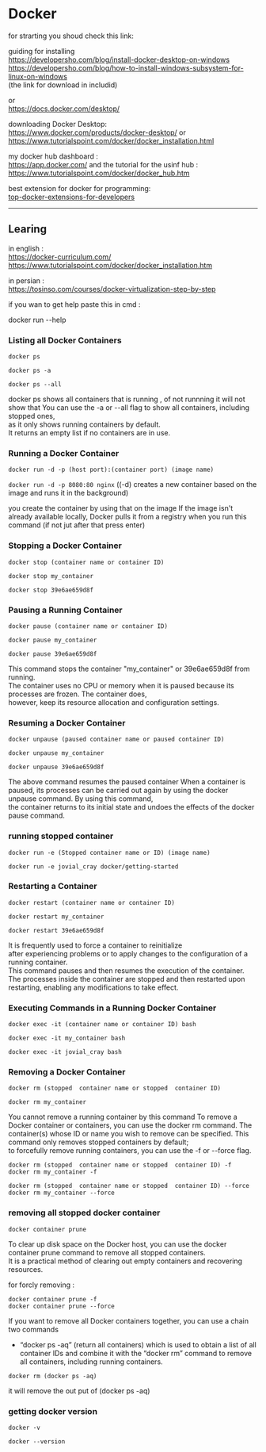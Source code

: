# Docker 
 for strarting you shoud check this link:    
 
 guiding for installing             
 https://developersho.com/blog/install-docker-desktop-on-windows                
 https://developersho.com/blog/how-to-install-windows-subsystem-for-linux-on-windows              
(the link for download in includid)               

or     
https://docs.docker.com/desktop/           

downloading Docker Desktop:                    
https://www.docker.com/products/docker-desktop/
or            
https://www.tutorialspoint.com/docker/docker_installation.html  

my docker hub dashboard :           
https://app.docker.com/
and the tutorial for the usinf hub :     
https://www.tutorialspoint.com/docker/docker_hub.htm

best extension for docker for programming:       
[top-docker-extensions-for-developers](https://digma.ai/top-docker-extensions-for-developers/#vulnerability-detection)

*************************************
## Learing

in english :  
https://docker-curriculum.com/
https://www.tutorialspoint.com/docker/docker_installation.htm

in persian :        
https://tosinso.com/courses/docker-virtualization-step-by-step

if you wan to get help paste this in cmd :       
 
  docker run --help


### Listing all Docker Containers

 `docker ps`

 `docker ps -a` 

 `docker ps --all`

docker ps shows all containers that is running , of not runnning it will not show that 
You can use the -a or --all flag to show all containers, including stopped ones,                 
as it only shows running containers by default.                               
It returns an empty list if no containers are in use.                   



### Running a Docker Container
`docker run -d -p (host port):(container port) (image name) `             

 `docker run -d -p 8080:80 nginx` ((-d) creates a new container based on the image and runs it in the background)

you create the container by using that on the image
If the image isn't already available locally,
Docker pulls it from a registry when you run this command (if not jut after that press enter)               

### Stopping a Docker Container                   
`docker stop (container name or container ID)`              

`docker stop my_container` 

`docker stop 39e6ae659d8f`

### Pausing a Running Container

`docker pause (container name or container ID)`              

`docker pause my_container`   

`docker pause 39e6ae659d8f`                               

This command stops the container "my_container" or 39e6ae659d8f from running.                                
The container uses no CPU or memory when it is paused because its processes are frozen. The container does,                  
however, keep its resource allocation and configuration settings.


### Resuming a Docker Container        
`docker unpause (paused container name or paused container ID)`
 
`docker unpause my_container `  

`docker unpause 39e6ae659d8f`                   

The above command resumes the paused container
When a container is paused, its processes can be carried out again by using the docker unpause command. By using this command,           
the container returns to its initial state and undoes the effects of the docker pause command.

### running stopped container

`docker run -e (Stopped container name or ID) (image name)`

`docker run -e jovial_cray docker/getting-started`

### Restarting a Container

`docker restart (container name or container ID)`    

`docker restart my_container`     

`docker restart 39e6ae659d8f`          

 It is frequently used to force a container to reinitialize                    
 after experiencing problems or to apply changes to the configuration of a running container.               
 This command pauses and then resumes the execution of the container.
 The processes inside the container are stopped and then restarted upon restarting, enabling any modifications to take effect.

 ### Executing Commands in a Running Docker Container                   
`docker exec -it (container name or container ID) bash`       

`docker exec -it my_container bash`    

`docker exec -it jovial_cray bash` 

 

### Removing a Docker Container

 `docker rm (stopped  container name or stopped  container ID)`                    
     
 `docker rm my_container`          
 
You cannot remove a running container by this command
To remove a Docker container or containers, you can use the docker rm command. The container(s) whose ID or name you wish to remove can 
 be specified. 
This command only removes stopped containers by default;         
to forcefully remove running containers, you can use the -f or --force flag.

 `docker rm (stopped  container name or stopped  container ID) -f`                   
 `docker rm my_container -f`                   

 `docker rm (stopped  container name or stopped  container ID) --force`                          
 `docker rm my_container --force`                


### removing all stopped docker container 

`docker container prune`

To clear up disk space on the Docker host, you can use the docker container prune command to remove all stopped containers.         
It is a practical method of clearing out empty containers and recovering resources.            


for forcly removing :                 

`docker container prune -f`           
`docker container prune --force`

If you want to remove all Docker containers together, you can use a chain two commands               
- “docker ps -aq”   (return all containers)
 which is used to obtain a list of all container IDs and combine it with the “docker rm” command to remove all containers, including running containers.


`docker rm (docker ps -aq)` 

it will remove the out put of (docker ps -aq)


### getting docker version

`docker -v`

`docker --version`




